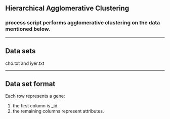 <h2>Hierarchical Agglomerative Clustering</h2>

<h3>process script performs agglomerative clustering on the data mentioned below.</h3>

----
 Data sets 
----
cho.txt and iyer.txt

----
 Data set format 
----

Each row represents a gene:
1) the first column is _id.
2) the remaining columns represent attributes.